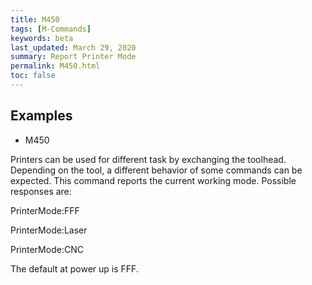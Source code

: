 ```yaml
---
title: M450
tags: [M-Commands] 
keywords: beta 
last_updated: March 29, 2020 
summary: Report Printer Mode 
permalink: M450.html
toc: false 
---
```



## Examples

* M450

Printers can be used for different task by exchanging the toolhead. Depending on the tool, a different behavior of some commands can be expected. This command reports the current working mode. Possible responses are:

PrinterMode:FFF

PrinterMode:Laser

PrinterMode:CNC

The default at power up is FFF.

